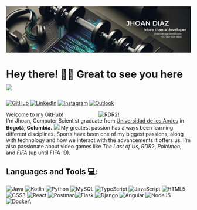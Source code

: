 ![Banner de Jhoan Diaz](banner-github-jhoan.png)

# Hey there! 💪🏽 Great to see you here <img src="https://media.giphy.com/media/PmvLFkc52mAx67xLih/giphy.gif?cid=790b7611ze78oqx98zpp560po0qsegxxvpfactolekbfv7bi&ep=v1_stickers_search&rid=giphy.gif&ct=s" width="100"/>


[![GitHub](https://img.shields.io/badge/github-%23121011.svg?style=for-the-badge&logo=github&logoColor=white)](https://github.com/jsdiazs)
[![LinkedIn](https://img.shields.io/badge/linkedin-%230077B5.svg?style=for-the-badge&logo=linkedin&logoColor=white)](www.linkedin.com/in/jhoan-sebastian-diaz-s)
[![Instagram](https://img.shields.io/badge/Instagram-%23E4405F.svg?style=for-the-badge&logo=Instagram&logoColor=white)](https://www.instagram.com/ye_bastian/)
[![Outlook](https://img.shields.io/badge/Microsoft_Outlook-0078D4?style=for-the-badge&logo=microsoft-outlook&logoColor=white)](mailto:jhoan2402@hotmail.com)


<img width="50%" align="right" alt="RDR2!" src="https://media.giphy.com/media/v1.Y2lkPTc5MGI3NjExMzE1M2pyZjE5d3F4YXVncmtpZXZwcXk5ejgxdTBlend0cnNsaHpoZSZlcD12MV9naWZzX3NlYXJjaCZjdD1n/WvQNnMcTsOy8RAaK4m/giphy.gif" />

<p>Welcome to my GitHub! </br> I'm Jhoan, Computer Scientist graduate from <a href="https://uniandes.edu.co/">Universidad de los Andes</a> in <b>Bogotá, Colombia.</b> <img src="https://cdn-icons-png.flaticon.com/128/197/197575.png" width="13"/> My greatest passion has always been learning different disciplines. Sports have been one of my biggest passions, along with technology and how we interact with the advancements it offers us. I'm also passionate about video games like <i>The Last of Us</i>, <i>RDR2</i>, <i>Pokémon</i>, and <i>FIFA</i> (up until FIFA 19). </p>

##  Languages and Tools 💻:

![Java](https://img.shields.io/badge/java-%23ED8B00.svg?style=for-the-badge&logo=openjdk&logoColor=white)
![Kotlin](https://img.shields.io/badge/kotlin-%237F52FF.svg?style=for-the-badge&logo=kotlin&logoColor=white)
![Python](https://img.shields.io/badge/python-3670A0?style=for-the-badge&logo=python&logoColor=ffdd54)
![MySQL](https://img.shields.io/badge/mysql-4479A1.svg?style=for-the-badge&logo=mysql&logoColor=white)
![TypeScript](https://img.shields.io/badge/typescript-%23007ACC.svg?style=for-the-badge&logo=typescript&logoColor=white)
![JavaScript](https://img.shields.io/badge/javascript-%23323330.svg?style=for-the-badge&logo=javascript&logoColor=%23F7DF1E)
![HTML5](https://img.shields.io/badge/html5-%23E34F26.svg?style=for-the-badge&logo=html5&logoColor=white)
![CSS3](https://img.shields.io/badge/css3-%231572B6.svg?style=for-the-badge&logo=css3&logoColor=white)
![React](https://img.shields.io/badge/react-%2320232a.svg?style=for-the-badge&logo=react&logoColor=%2361DAFB)
![Postman](https://img.shields.io/badge/Postman-FF6C37?style=for-the-badge&logo=postman&logoColor=white)![Flask](https://img.shields.io/badge/flask-%23000.svg?style=for-the-badge&logo=flask&logoColor=white)
![Django](https://img.shields.io/badge/django-%23092E20.svg?style=for-the-badge&logo=django&logoColor=white)
![Angular](https://img.shields.io/badge/angular-%23DD0031.svg?style=for-the-badge&logo=angular&logoColor=white)
![NodeJS](https://img.shields.io/badge/node.js-6DA55F?style=for-the-badge&logo=node.js&logoColor=white)
![Docker](https://img.shields.io/badge/docker-%230db7ed.svg?style=for-the-badge&logo=docker&logoColor=white)\



<!--
**jsdiazs/jsdiazs** is a ✨ _special_ ✨ repository because its `README.md` (this file) appears on your GitHub profile.

Here are some ideas to get you started:

- 🔭 I’m currently working on ...
- 🌱 I’m currently learning ...
- 👯 I’m looking to collaborate on ...
- 🤔 I’m looking for help with ...
- 💬 Ask me about ...
- 📫 How to reach me: ...
- 😄 Pronouns: ...
- ⚡ Fun fact: ...
-->
